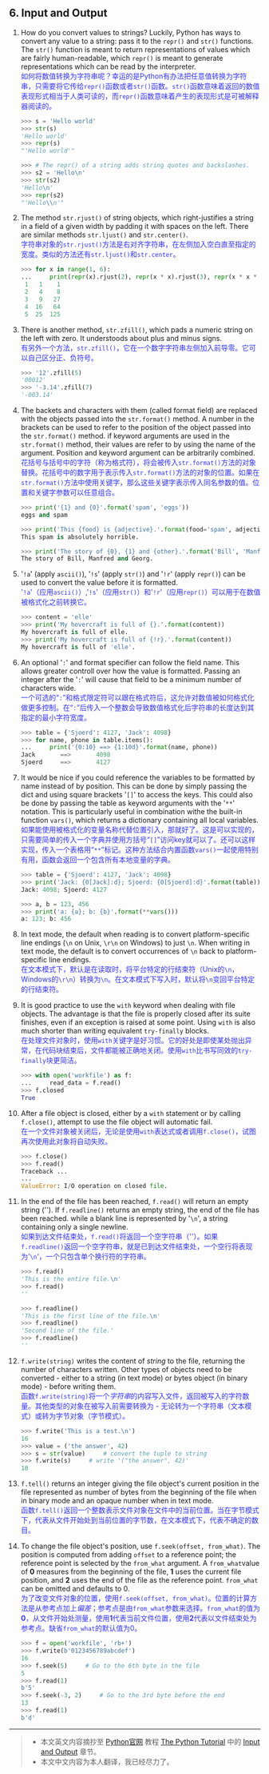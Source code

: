 ## 6. Input and Output
1. How do you convert values to strings? Luckily, Python has ways to convert any value to a string: pass it to the `repr()` and `str()` functions. The `str()` function is meant to return representations of values which are fairly human-readable, which `repr()` is meant to generate representations which can be read by the interpreter.<br/>
<font color=#3333ff>如何将数值转换为字符串呢？幸运的是Python有办法把任意值转换为字符串，只需要将它传给`repr()`函数或者`str()`函数。`str()`函数意味着返回的数值表现形式相当于人类可读的，而`repr()`函数意味着产生的表现形式是可被解释器阅读的。</font> 

	```python
	>>> s = 'Hello world'
	>>> str(s)
	'Hello world'
	>>> repr(s)
	"'Hello world'"
	
	>>> # The repr() of a string adds string quotes and backslashes.
	>>> s2 = 'Hello\n'
	>>> str(s2)
	'Hello\n'
	>>> repr(s2)
	"'Hello\\n'"
	```
	
2. The method `str.rjust()` of string objects, which right-justifies a string in a field of a given width by padding it with spaces on the left. There are similar methods `str.ljust()` and `str.center()`.<br/>
<font color=#3333ff>字符串对象的`str.rjust()`方法是右对齐字符串，在左侧加入空白直至指定的宽度。类似的方法还有`str.ljust()`和`str.center`。</font>

	```python
	>>> for x in range(1, 6):
	... 	print(repr(x).rjust(2), repr(x * x).rjust(3), repr(x * x * x).rjust(4))
	 1   1    1
	 2   4    8
	 3   9   27
	 4  16   64
	 5  25  125
	```

3. There is another method, `str.zfill()`, which pads a numeric string on the left with zero. It understoods about plus and minus signs.<br/>
<font color=#3333ff>有另外一个方法，`str.zfill()`，它在一个数字字符串左侧加入前导零。它可以自己区分正、负符号。</font>

	```python
	>>> '12'.zfill(5)
	'00012'
	>>> '-3.14'.zfill(7)
	'-003.14'
	```
	
4. The backets and characters with them (called format field) are replaced with the objects passed into the `str.format()` method. A number in the brackets can be used to refer to the position of the object passed into the `str.format()` method. if keyword arguments are used in the `str.format()` method, their values are refer to by using the name of the argument. Position and keyword argument can be arbitrarily combined.<br/>
<font color=#3333ff>花括号与括号中的字符（称为格式符），将会被传入`str.format()`方法的对象替换。花括号中的数字用于表示传入`str.format()`方法的对象的位置。如果在`str.format()`方法中使用关键字，那么这些关键字表示传入同名参数的值。位置和关键字参数可以任意组合。</font>

	```python
	>>> print('{1} and {0}'.format('spam', 'eggs'))
	eggs and spam
	
	>>> print('This {food} is {adjective}.'.format(food='spam', adjective='absolutely horrible.'))
	This spam is absolutely horrible.
	
	>>> print('The story of {0}, {1} and {other}.'.format('Bill', 'Manfred', other='Georg'))
	The story of Bill, Manfred and Georg.
	```
	
5. '`!a`' (apply `ascii()`), '`!s`' (apply `str()`) and '`!r`' (apply `repr()`) can be used to convert the value before it is formatted.<br/>
<font color=#3333ff>'`!a`'（应用`ascii()`）,'`!s`'（应用`str()`）和'`!r`'（应用`repr()`）可以用于在数值被格式化之前转换它。</font>

	```python
	>>> content = 'elle'
	>>> print('My hovercraft is full of {}.'.format(content))
	My hovercraft is full of elle.
	>>> print('My hovercraft is full of {!r}.'.format(content))
	My hovercraft is full of 'elle'.
	```
	
6. An optional '`:`' and format specifier can follow the field name. This allows greater controll over how the value is formatted. Passing an integer after the '`:`' will cause that field to be a minimum number of characters wide.<br/>
<font color=#3333ff>一个可选的“`:`”和格式限定符可以跟在格式符后，这允许对数值被如何格式化做更多控制。在“`:`”后传入一个整数会导致数值格式化后字符串的长度达到其指定的最小字符宽度。</font>

	```python
	>>> table = {'Sjoerd': 4127, 'Jack': 4098}
	>>> for name, phone in table.items():
	... 	print('{0:10} ==> {1:10d}'.format(name, phone))
	Jack       ==>       4098
	Sjoerd     ==>       4127
	```
	
7. It would be nice if you could reference the variables to be formatted by name instead of by position. This can be done by simply passing the dict and using square brackets '`[]`' to access the keys. This could also be done by passing the table as keyword arguments with the '`**`' notation. This is particularly useful in combination withe the built-in function `vars()`, which returns a dictionary containing all local variables.<br/>
<font color=#3333ff>如果能使用被格式化的变量名称代替位置引入，那就好了。这是可以实现的，只需要简单的传入一个字典并使用方括号“`[]`”访问key就可以了。还可以这样实现，传入一个表格用“`**`”标记。这种方法结合内置函数`vars()`一起使用特别有用，函数会返回一个包含所有本地变量的字典。</font>

	```python
	>>> table = {'Sjoerd': 4127, 'Jack': 4098}
	>>> print('Jack: {0[Jack]:d}; Sjoerd: {0[Sjoerd]:d}'.format(table))
	Jack: 4098; Sjoerd: 4127
	
	>>> a, b = 123, 456
	>>> print('a: {a}; b: {b}'.format(**vars()))
	a: 123; b: 456
	```
	
8. In text mode, the default when reading is to convert platform-specific line endings (`\n` on Unix, `\r\n` on Windows) to just `\n`. When writing in text mode, the default is to convert occurrences of `\n` back to platform-specific line endings.<br/>
<font color=#3333ff>在文本模式下，默认是在读取时，将平台特定的行结束符（Unix的`\n`，Windows的`\r\n`）转换为`\n`。在文本模式下写入时，默认将`\n`变回平台特定的行结束符。</font>

9. It is good practice to use the `with` keyword when dealing with file objects. The advantage is that the file is properly closed after its suite finishes, even if an exception is raised at some point. Using `with` is also much shorter than writing equivalent `try-finally` blocks.<br/>
<font color=#3333ff>在处理文件对象时，使用`with`关键字是好习惯。它的好处是即使某处抛出异常，在代码块结束后，文件都能被正确地关闭。使用`with`比书写同效的`try-finally`块更简洁。</font> 

	```python
	>>> with open('workfile') as f:
	... 	read_data = f.read()
	>>> f.closed
	True
	```
	
10. After a file object is closed, either by a `with` statement or by calling `f.close()`, attempt to use the file object will automatic fail.<br/>
<font color=#3333ff>在一个文件对象被关闭后，无论是使用`with`表达式或者调用`f.close()`，试图再次使用此对象将自动失败。</font>

	```python
	>>> f.close()
	>>> f.read()
	Traceback ...
	...
	ValueError: I/O operation on closed file.
	```
	
11. In the end of the file has been reached, `f.read()` will return an empty string (''). If `f.readline()` returns an empty string, the end of the file has been reached. while a blank line is represented by '`\n`', a string containing only a single newline.<br/>
<font color=#3333ff>如果到达文件结束处，`f.read()`将返回一个空字符串（''）。如果`f.readline()`返回一个空字符串，就是已到达文件结束处，一个空行将表现为’`\n`‘，一个只包含单个换行符的字符串。</font>

	```python
	>>> f.read()
	'This is the entire file.\n'
	>>> f.read()
	''
	
	>>> f.readline()
	'This is the first line of the file.\n'
	>>> f.readline()
	'Second line of the file.'
	>>> f.readline()
	''
	```
	
12. `f.write(string)` writes the content of *string* to the file, returning the number of characters written. Other types of objects need to be converted - either to a string (in text mode) or bytes object (in binary mode) - before writing them.<br/>
<font color=#3333ff>函数`f.write(string)`将一个*字符串*的内容写入文件，返回被写入的字符数量。其他类型的对象在被写入前需要转换为 - 无论转为一个字符串（文本模式）或转为字节对象（字节模式）。</font>

	```python
	>>> f.write('This is a test.\n')
	16
	>>> value = ('the answer', 42)
	>>> s = str(value)     # convert the tuple to string
	>>> f.write(s)     # write '("the answer", 42)'
	18
	```
	
13. `f.tell()` returns an integer giving the file object's current position in the file represented as number of bytes from the beginning of the file when in binary mode and an opaque number when in text mode.<br/>
<font color=#3333ff>函数`f.tell()`返回一个整数表示文件对象在文件中的当前位置。当在字节模式下，代表从文件开始处到当前位置的字节数，在文本模式下，代表不确定的数目。</font>

14. To change the file object's position, use `f.seek(offset, from_what)`. The position is computed from adding `offset` to a reference point; the reference point is selected by the `from_what` argument. A `from_what`value of **0** measures from the beginning of the file, **1** uses the current file position, and **2** uses the end of the file as the reference point. `from_what` can be omitted and defaults to 0.<br/>
<font color=#3333ff>为了改变文件对象的位置，使用`f.seek(offset, from_what)`。位置的计算方法是从参考点加上*偏差*；参考点是由`from_what`参数来选择。`from_what`的值为**0**，从文件开始处测量，使用**1**代表当前文件位置，使用**2**代表以文件结束处为参考点。缺省`from_what`的默认值为0。</font>

	```python
	>>> f = open('workfile', 'rb+')
	>>> f.write(b'0123456789abcdef')
	16
	>>> f.seek(5)     # Go to the 6th byte in the file
	5
	>>> f.read(1)
	b'5'
	>>> f.seek(-3, 2)     # Go to the 3rd byte before the end
	13
	>>> f.read(1)
	b'd'
	```
	
------
> * 本文英文内容摘抄至 [Python官网](https://docs.python.org/) 教程 [The Python Tutorial](https://docs.python.org/3/tutorial/) 中的 [Input and Output](https://docs.python.org/3/tutorial/inputoutput.html) 章节。
> * 本文中文内容为本人翻译，我已经尽力了。

 

	
